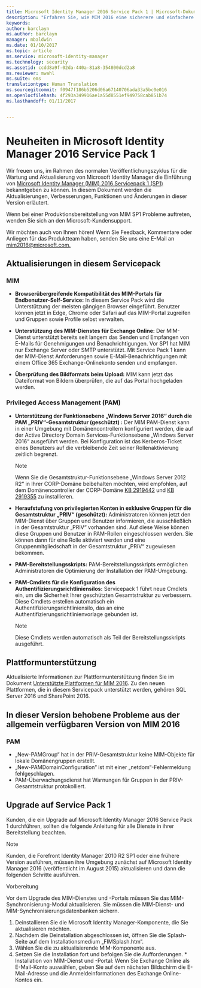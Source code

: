 ```yaml
---
title: Microsoft Identity Manager 2016 Service Pack 1 | Microsoft-Dokumentation
description: "Erfahren Sie, wie MIM 2016 eine sicherere und einfachere Erfahrung bei der Identitätsverwaltung in der Cloud und lokal bietet."
keywords: 
author: barclayn
ms.author: barclayn
manager: mbaldwin
ms.date: 01/10/2017
ms.topic: article
ms.service: microsoft-identity-manager
ms.technology: security
ms.assetid: ccdd8a9f-02da-440a-81a8-354800dcd2a8
ms.reviewer: mwahl
ms.suite: ems
translationtype: Human Translation
ms.sourcegitcommit: f0947f186b5206d06a67140706ada33a5bc0e016
ms.openlocfilehash: 4f293a349916ae1a55d8551ef949758cab851b74
ms.lasthandoff: 01/11/2017


---
```

# <a name="whats-new-for-microsoft-identity-manager-2016-service-pack-1"></a>Neuheiten in Microsoft Identity Manager 2016 Service Pack 1 #

Wir freuen uns, im Rahmen des normalen Veröffentlichungszyklus für die Wartung und Aktualisierung von Microsoft Identity Manager die Einführung von [Microsoft Identity Manager (MIM) 2016 Servicepack 1 (SP1)](https://msdn.microsoft.com/subscriptions/downloads/?fileid=70212#searchTerm=&Languages=en&PageSize=10&PageIndex=0&FileId=70212) bekanntgeben zu können. In diesem Dokument werden die Aktualisierungen, Verbesserungen, Funktionen und Änderungen in dieser Version erläutert.

Wenn bei einer Produktionsbereitstellung von MIM SP1 Probleme auftreten, wenden Sie sich an den Microsoft-Kundensupport.

Wir möchten auch von Ihnen hören! Wenn Sie Feedback, Kommentare oder Anliegen für das Produktteam haben, senden Sie uns eine E-Mail an [mim2016@microsoft.com.](mailto:mim2016@microsoft.com)



## <a name="updates-in-this-service-pack"></a>Aktualisierungen in diesem Servicepack #

### <a name="mim"></a>MIM

- **Browserübergreifende Kompatibilität des MIM-Portals für Endbenutzer-Self-Service:** In diesem Service Pack wird die Unterstützung der meisten gängigen Browser eingeführt. Benutzer können jetzt in Edge, Chrome oder Safari auf das MIM-Portal zugreifen und Gruppen sowie Profile selbst verwalten.

- **Unterstützung des MIM-Dienstes für Exchange Online:** Der MIM-Dienst unterstützt bereits seit langem das Senden und Empfangen von E-Mails für Genehmigungen und Benachrichtigungen. Vor SP1 hat MIM nur Exchange Server oder SMTP unterstützt. Mit Service Pack 1 kann der MIM-Dienst Anforderungen sowie E-Mail-Benachrichtigungen mit einem Office 365 Exchange-Onlinekonto senden und empfangen.

- **Überprüfung des Bildformats beim Upload:** MIM kann jetzt das Dateiformat von Bildern überprüfen, die auf das Portal hochgeladen werden.

### <a name="privileged-access-managementpam"></a>Privileged Access Management (PAM)

- **Unterstützung der Funktionsebene „Windows Server 2016“ durch die PAM „PRIV“-Gesamtstruktur (geschützt) :** Der MIM PAM-Dienst kann in einer Umgebung mit Domänencontrollern konfiguriert werden, die auf der Active Directory Domain Services-Funktionsebene „Windows Server 2016“ ausgeführt werden. Bei Konfiguration ist das Kerberos-Ticket eines Benutzers auf die verbleibende Zeit seiner Rollenaktivierung zeitlich begrenzt.

    >[!Note]
    Wenn Sie die Gesamtstruktur-Funktionsebene „Windows Server 2012 R2“ in Ihrer CORP-Domäne beibehalten möchten, wird empfohlen, auf dem Domänencontroller der CORP-Domäne [KB 2919442](https://support.microsoft.com/en-us/kb/2919442) und [KB 2919355](https://support.microsoft.com/en-us/kb/2919355) zu installieren.

- **Heraufstufung von privilegierten Konten in exklusive Gruppen für die Gesamtstruktur „PRIV“ (geschützt):** Administratoren können jetzt den MIM-Dienst über Gruppen und Benutzer informieren, die ausschließlich in der Gesamtstruktur „PRIV“ vorhanden sind. Auf diese Weise können diese Gruppen und Benutzer in PAM-Rollen eingeschlossen werden.  Sie können dann für eine Rolle aktiviert werden und eine Gruppenmitgliedschaft in der Gesamtstruktur „PRIV“ zugewiesen bekommen.

- **PAM-Bereitstellungsskripts:** PAM-Bereitstellungsskripts ermöglichen Administratoren die Optimierung der Installation der PAM-Umgebung.

- **PAM-Cmdlets für die Konfiguration des Authentifizierungsrichtliniensilos:** Servicepack 1 führt neue Cmdlets ein, um die Sicherheit Ihrer geschützten Gesamtstruktur zu verbessern. Diese Cmdlets erstellen automatisch ein Authentifizierungsrichtliniensilo, das an eine Authentifizierungsrichtlinienvorlage gebunden ist.

    >[!Note]
    Diese Cmdlets werden automatisch als Teil der Bereitstellungsskripts ausgeführt.


## <a name="platform-support"></a>Plattformunterstützung
Aktualisierte Informationen zur Plattformunterstützung finden Sie im Dokument [Unterstützte Plattformen für MIM 2016](/microsoft-identity-manager/plan-design/microsoft-identity-manager-2016-supported-platforms).  Zu den neuen Plattformen, die in diesem Servicepack unterstützt werden, gehören SQL Server 2016 und SharePoint 2016.

## <a name="issues-fixed-in-this-release-from-mim-2016-general-availability"></a>In dieser Version behobene Probleme aus der allgemein verfügbaren Version von MIM 2016

### <a name="pam"></a>PAM
- „New-PAMGroup“ hat in der PRIV-Gesamtstruktur keine MIM-Objekte für lokale Domänengruppen erstellt.
- „New-PAMDomainConfiguration“ ist mit einer „netdom“-Fehlermeldung fehlgeschlagen.
- PAM-Überwachungsdienst hat Warnungen für Gruppen in der PRIV-Gesamtstruktur protokolliert.

## <a name="how-to-upgrade-to-service-pack-1"></a>Upgrade auf Service Pack 1

Kunden, die ein Upgrade auf Microsoft Identity Manager 2016 Service Pack 1 durchführen, sollten die folgende Anleitung für alle Dienste in ihrer Bereitstellung beachten.

>[!Note]
>Kunden, die Forefront Identity Manager 2010 R2 SP1 oder eine frühere Version ausführen, müssen ihre Umgebung zunächst auf Microsoft Identity Manager 2016 (veröffentlicht im August 2015) aktualisieren und dann die folgenden Schritte ausführen.

Vorbereitung

Vor dem Upgrade des MIM-Dienstes und -Portals müssen Sie das MIM-Synchronisierung-Modul aktualisieren.
Sie müssen die MIM-Dienst- und MIM-Synchronisierungsdatenbanken sichern.

  1. Deinstallieren Sie die Microsoft Identity Manager-Komponente, die Sie aktualisieren möchten.
  2. Nachdem die Deinstallation abgeschlossen ist, öffnen Sie die Splash-Seite auf dem Installationsmedium „FIMSplash.htm“.
  3. Wählen Sie die zu aktualisierende MIM-Komponente aus.
  4. Setzen Sie die Installation fort und befolgen Sie die Aufforderungen.
    * Installation von MIM-Dienst und -Portal: Wenn Sie Exchange Online als E-Mail-Konto auswählen, geben Sie auf dem nächsten Bildschirm die E-Mail-Adresse und die Anmeldeinformationen des Exchange Online-Kontos ein.


